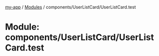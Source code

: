 [my-app](../README.md) / [Modules](../modules.md) / components/UserListCard/UserListCard.test

# Module: components/UserListCard/UserListCard.test
